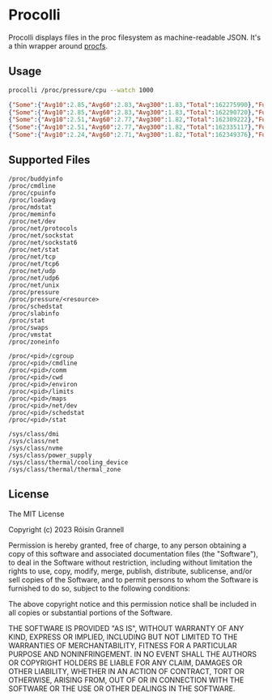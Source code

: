
# Procolli

Procolli displays files in the proc filesystem as machine-readable JSON. It's a thin wrapper around [procfs](https://github.com/prometheus/procfs).

## Usage

```bash
procolli /proc/pressure/cpu --watch 1000
```

```json
{"Some":{"Avg10":2.85,"Avg60":2.83,"Avg300":1.83,"Total":162275990},"Full":{"Avg10":0.56,"Avg60":0.74,"Avg300":0.86,"Total":107276495}}
{"Some":{"Avg10":2.85,"Avg60":2.83,"Avg300":1.83,"Total":162290720},"Full":{"Avg10":0.56,"Avg60":0.74,"Avg300":0.86,"Total":107286969}}
{"Some":{"Avg10":2.51,"Avg60":2.77,"Avg300":1.82,"Total":162309222},"Full":{"Avg10":0.64,"Avg60":0.75,"Avg300":0.86,"Total":107297297}}
{"Some":{"Avg10":2.51,"Avg60":2.77,"Avg300":1.82,"Total":162335117},"Full":{"Avg10":0.64,"Avg60":0.75,"Avg300":0.86,"Total":107308164}}
{"Some":{"Avg10":2.24,"Avg60":2.71,"Avg300":1.82,"Total":162349376},"Full":{"Avg10":0.71,"Avg60":0.76,"Avg300":0.86,"Total":107318717}}
```

## Supported Files

```
/proc/buddyinfo
/proc/cmdline
/proc/cpuinfo
/proc/loadavg
/proc/mdstat
/proc/meminfo
/proc/net/dev
/proc/net/protocols
/proc/net/sockstat
/proc/net/sockstat6
/proc/net/stat
/proc/net/tcp
/proc/net/tcp6
/proc/net/udp
/proc/net/udp6
/proc/net/unix
/proc/pressure
/proc/pressure/<resource>
/proc/schedstat
/proc/slabinfo
/proc/stat
/proc/swaps
/proc/vmstat
/proc/zoneinfo
```

```
/proc/<pid>/cgroup
/proc/<pid>/cmdline
/proc/<pid>/comm
/proc/<pid>/cwd
/proc/<pid>/environ
/proc/<pid>/limits
/proc/<pid>/maps
/proc/<pid>/net/dev
/proc/<pid>/schedstat
/proc/<pid>/stat
```

```
/sys/class/dmi
/sys/class/net
/sys/class/nvme
/sys/class/power_supply
/sys/class/thermal/cooling_device
/sys/class/thermal/thermal_zone
```

## License

The MIT License

Copyright (c) 2023 Róisín Grannell

Permission is hereby granted, free of charge, to any person obtaining a copy of this software and associated documentation files (the "Software"), to deal in the Software without restriction, including without limitation the rights to use, copy, modify, merge, publish, distribute, sublicense, and/or sell copies of the Software, and to permit persons to whom the Software is furnished to do so, subject to the following conditions:

The above copyright notice and this permission notice shall be included in all copies or substantial portions of the Software.

THE SOFTWARE IS PROVIDED "AS IS", WITHOUT WARRANTY OF ANY KIND, EXPRESS OR IMPLIED, INCLUDING BUT NOT LIMITED TO THE WARRANTIES OF MERCHANTABILITY, FITNESS FOR A PARTICULAR PURPOSE AND NONINFRINGEMENT. IN NO EVENT SHALL THE AUTHORS OR COPYRIGHT HOLDERS BE LIABLE FOR ANY CLAIM, DAMAGES OR OTHER LIABILITY, WHETHER IN AN ACTION OF CONTRACT, TORT OR OTHERWISE, ARISING FROM, OUT OF OR IN CONNECTION WITH THE SOFTWARE OR THE USE OR OTHER DEALINGS IN THE SOFTWARE.
